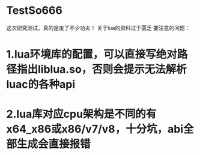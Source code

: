 # TestSo666
  这次研究测试，真的是废了不少功夫！
  关于lua的资料过于匮乏
  要注意的问题：
  # 1.lua环境库的配置，可以直接写绝对路径指出liblua.so，否则会提示无法解析luac的各种api
  # 2.lua库对应cpu架构是不同的有x64_x86或x86/v7/v8，十分坑，abi全部生成会直接报错
